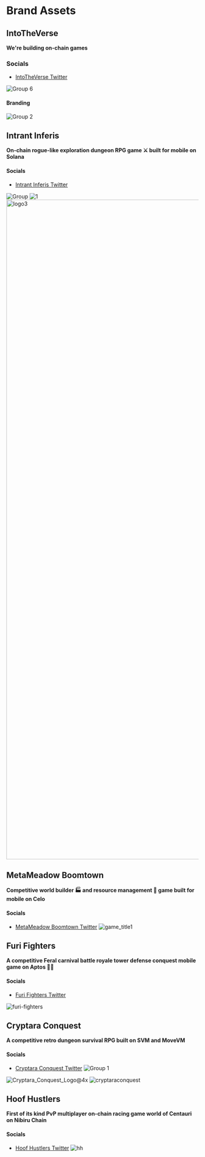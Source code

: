 # Brand Assets

## IntoTheVerse 

**We're building on-chain games**
### Socials
- [IntoTheVerse Twitter](https://x.com/IntoTheVerse_) 

![Group 6](https://github.com/IntoTheVerse/branding/assets/43913734/0cd104dd-df5e-47df-a4eb-bdc3002c0fd1)
#### Branding
![Group 2](https://github.com/IntoTheVerse/branding/assets/43913734/5a0cbf5f-302b-4ef4-a547-9e3562cfed34)

## Intrant Inferis

**On-chain rogue-like exploration dungeon RPG game ⚔️  built for mobile on Solana**

#### Socials
- [Intrant Inferis Twitter](https://x.com/intrantinferis)

![Group](https://github.com/IntoTheVerse/branding/assets/43913734/27a39996-2dc6-40e2-a2b7-a28e428083b6)
![1](https://github.com/IntoTheVerse/branding/assets/43913734/78a156e5-76e7-4dd2-8a0a-bce6313bd683)
<img width="1727" alt="logo3" src="https://github.com/IntoTheVerse/branding/assets/43913734/e0ed2196-69cc-4806-91e1-ee0ef4f5ca04">

## MetaMeadow Boomtown
**Competitive world builder 🏭 and resource management 🧱 game built for mobile on Celo**

#### Socials
- [MetaMeadow Boomtown Twitter](https://x.com/metaboomtown)
![game_title1](https://github.com/IntoTheVerse/branding/assets/43913734/3059b4d1-e044-46fd-9125-ca4e716c30a5)



## Furi Fighters
**A competitive Feral carnival battle royale tower defense conquest mobile game on Aptos 🧪🦍**

#### Socials
- [Furi Fighters Twitter](https://x.com/FuriFighters)

![furi-fighters](https://github.com/IntoTheVerse/branding/assets/43913734/9beeda11-75e7-4c06-90c0-0d63f85af20b)



## Cryptara Conquest
**A competitive retro dungeon survival RPG built on SVM and MoveVM**

#### Socials
- [Cryptara Conquest Twitter](https://x.com/CryptaraConq)
![Group 1](https://github.com/user-attachments/assets/df12957c-03d6-420c-b519-d5ab1301e432)

![Cryptara_Conquest_Logo@4x](https://github.com/IntoTheVerse/branding/assets/43913734/fb97b1eb-dbae-45ca-9741-cdd317607ac6)
![cryptaraconquest](https://github.com/IntoTheVerse/branding/assets/43913734/4c1a8497-4f2a-4c2d-9f5e-e90fbae77b90)


## Hoof Hustlers
**First of its kind PvP multiplayer on-chain racing game world of Centauri on Nibiru Chain**

#### Socials
- [Hoof Hustlers Twitter](https://x.com/HoofHustlers)
![hh](https://github.com/IntoTheVerse/branding/assets/43913734/3042b375-f803-4937-85c2-ebd756d4736b)












